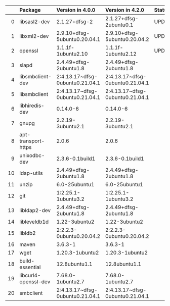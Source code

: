 <!-- markdown-link-check-disable -->

|    | Package              | Version in 4.0.0                | Version in 4.2.0                | Status   |
|---:|:---------------------|:--------------------------------|:--------------------------------|:---------|
|  0 | libsasl2-dev         | 2.1.27+dfsg-2                   | 2.1.27+dfsg-2ubuntu0.1          | UPDATED  |
|  1 | libxml2-dev          | 2.9.10+dfsg-5ubuntu0.20.04.1    | 2.9.10+dfsg-5ubuntu0.20.04.2    | UPDATED  |
|  2 | openssl              | 1.1.1f-1ubuntu2.10              | 1.1.1f-1ubuntu2.12              | UPDATED  |
|  3 | slapd                | 2.4.49+dfsg-2ubuntu1.8          | 2.4.49+dfsg-2ubuntu1.8          |          |
|  4 | libsmbclient-dev     | 2:4.13.17~dfsg-0ubuntu0.21.04.1 | 2:4.13.17~dfsg-0ubuntu0.21.04.1 |          |
|  5 | libsmbclient         | 2:4.13.17~dfsg-0ubuntu0.21.04.1 | 2:4.13.17~dfsg-0ubuntu0.21.04.1 |          |
|  6 | libhiredis-dev       | 0.14.0-6                        | 0.14.0-6                        |          |
|  7 | gnupg                | 2.2.19-3ubuntu2.1               | 2.2.19-3ubuntu2.1               |          |
|  8 | apt-transport-https  | 2.0.6                           | 2.0.6                           |          |
|  9 | unixodbc-dev         | 2.3.6-0.1build1                 | 2.3.6-0.1build1                 |          |
| 10 | ldap-utils           | 2.4.49+dfsg-2ubuntu1.8          | 2.4.49+dfsg-2ubuntu1.8          |          |
| 11 | unzip                | 6.0-25ubuntu1                   | 6.0-25ubuntu1                   |          |
| 12 | git                  | 1:2.25.1-1ubuntu3.2             | 1:2.25.1-1ubuntu3.2             |          |
| 13 | libldap2-dev         | 2.4.49+dfsg-2ubuntu1.8          | 2.4.49+dfsg-2ubuntu1.8          |          |
| 14 | libleveldb1d         | 1.22-3ubuntu2                   | 1.22-3ubuntu2                   |          |
| 15 | libldb2              | 2:2.2.3-0ubuntu0.20.04.2        | 2:2.2.3-0ubuntu0.20.04.2        |          |
| 16 | maven                | 3.6.3-1                         | 3.6.3-1                         |          |
| 17 | wget                 | 1.20.3-1ubuntu2                 | 1.20.3-1ubuntu2                 |          |
| 18 | build-essential      | 12.8ubuntu1.1                   | 12.8ubuntu1.1                   |          |
| 19 | libcurl4-openssl-dev | 7.68.0-1ubuntu2.7               | 7.68.0-1ubuntu2.7               |          |
| 20 | smbclient            | 2:4.13.17~dfsg-0ubuntu0.21.04.1 | 2:4.13.17~dfsg-0ubuntu0.21.04.1 |          |